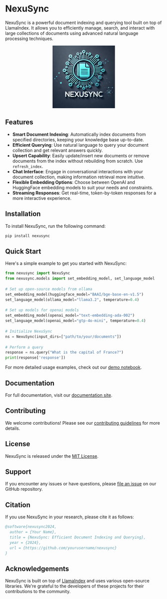 # NexuSync

NexuSync is a powerful document indexing and querying tool built on top of LlamaIndex. It allows you to efficiently manage, search, and interact with large collections of documents using advanced natural language processing techniques.

<p align="center">
  <img src="assets/nexusync_logo.png" alt="NexuSync Logo" width="200"/>
</p>

## Features

- **Smart Document Indexing**: Automatically index documents from specified directories, keeping your knowledge base up-to-date.
- **Efficient Querying**: Use natural language to query your document collection and get relevant answers quickly.
- **Upsert Capability**: Easily update/insert new documents or remove documents from the index without rebuilding from scratch. Use `refresh_index`.
- **Chat Interface**: Engage in conversational interactions with your document collection, making information retrieval more intuitive.
- **Flexible Embedding Options**: Choose between OpenAI and HuggingFace embedding models to suit your needs and constraints.
- **Streaming Responses**: Get real-time, token-by-token responses for a more interactive experience.

## Installation

To install NexuSync, run the following command:

```bash
pip install nexusync
```

## Quick Start

Here's a simple example to get you started with NexuSync:

```python
from nexusync import NexuSync
from nexusync.models import set_embedding_model, set_language_model

# Set up open-source models from ollama
set_embedding_model(huggingface_model="BAAI/bge-base-en-v1.5")
set_language_model(ollama_model="llama3.2", temperature=0.4)

# Set up models for openai models
set_embedding_model(openai_model="text-embedding-ada-002")
set_language_model(openai_model="gtp-4o-mini", temperature=0.4)

# Initialize NexuSync
ns = NexuSync(input_dirs=["path/to/your/documents"])

# Perform a query
response = ns.query("What is the capital of France?")
print(response['response'])
```

For more detailed usage examples, check out our [demo notebook](./examples/nexusync-demo.ipynb).

## Documentation

For full documentation, visit our [documentation site](https://nexusync.readthedocs.io/).

## Contributing

We welcome contributions! Please see our [contributing guidelines](CONTRIBUTING.md) for more details.

## License

NexuSync is released under the [MIT License](LICENSE).

## Support

If you encounter any issues or have questions, please [file an issue](https://github.com/yourusername/nexusync/issues) on our GitHub repository.

## Citation

If you use NexuSync in your research, please cite it as follows:

```bibtex
@software{nexusync2024,
  author = {Your Name},
  title = {NexuSync: Efficient Document Indexing and Querying},
  year = {2024},
  url = {https://github.com/yourusername/nexusync}
}
```

## Acknowledgements

NexuSync is built on top of [LlamaIndex](https://github.com/jerryjliu/llama_index) and uses various open-source libraries. We're grateful to the developers of these projects for their contributions to the community.
